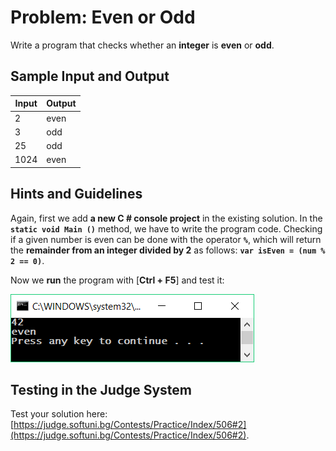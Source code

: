 # Problem: Even or Odd

Write a program that checks whether an **integer** is **even** or **odd**.

## Sample Input and Output

| Input | Output |
| --- | ---- |
| 2 | even |
| 3 | odd |
| 25 | odd |
| 1024 | even |

## Hints and Guidelines

Again, first we add **a new C # console project** in the existing solution. In the **`static void Main ()`** method, we have to write the program code. Checking if a given number is even can be done with the operator **`%`**, which will return the **remainder from an integer divided by 2** as follows: **`var isEven = (num % 2 == 0)`**.

Now we **run** the program with [**Ctrl + F5**] and test it:

![](/assets/chapter-3-images/03.Even-or-odd-01.png)

## Testing in the Judge System

Test your solution here: [https://judge.softuni.bg/Contests/Practice/Index/506#2](https://judge.softuni.bg/Contests/Practice/Index/506#2).
